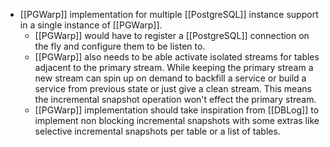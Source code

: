 - [[PGWarp]] implementation for multiple [[PostgreSQL]] instance support in a single instance of [[PGWarp]].
	- [[PGWarp]] would have to register a [[PostgreSQL]] connection on the fly and configure them to be listen to.
	- [[PGWarp]] also needs to be able activate isolated streams for tables adjacent to the primary stream. While keeping the primary stream a new stream can spin up on demand to backfill a service or build a service from previous state or just give a clean stream. This means the incremental snapshot operation won't effect the primary stream.
	- [[PGWarp]] implementation should take inspiration from [[DBLog]] to implement non blocking incremental snapshots with some extras like selective incremental snapshots per table or a list of tables.